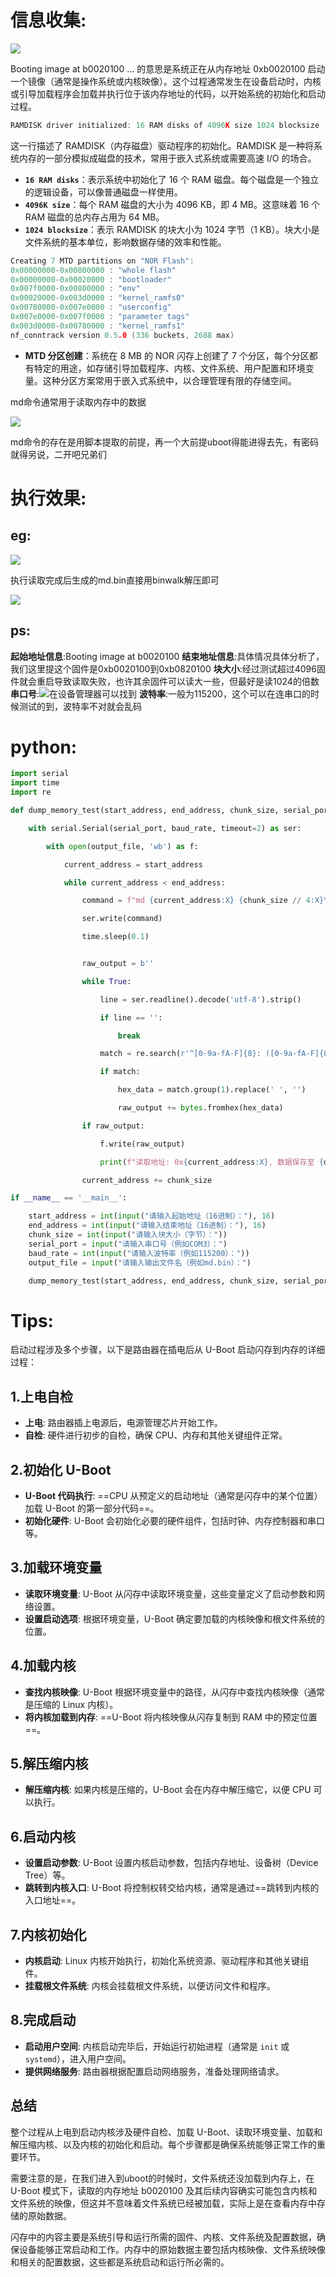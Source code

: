 # 信息收集:

![](image/f507e51172f36cf1c40ed68030985e90.png)

Booting image at b0020100 ... 的意思是系统正在从内存地址 0xb0020100 启动一个镜像（通常是操作系统或内核映像）。这个过程通常发生在设备启动时，内核或引导加载程序会加载并执行位于该内存地址的代码，以开始系统的初始化和启动过程。
```c
RAMDISK driver initialized: 16 RAM disks of 4096K size 1024 blocksize
```
这一行描述了 RAMDISK（内存磁盘）驱动程序的初始化。RAMDISK 是一种将系统内存的一部分模拟成磁盘的技术，常用于嵌入式系统或需要高速 I/O 的场合。
- **`16 RAM disks`**：表示系统中初始化了 16 个 RAM 磁盘。每个磁盘是一个独立的逻辑设备，可以像普通磁盘一样使用。
- **`4096K size`**：每个 RAM 磁盘的大小为 4096 KB，即 4 MB。这意味着 16 个 RAM 磁盘的总内存占用为 64 MB。
- **`1024 blocksize`**：表示 RAMDISK 的块大小为 1024 字节（1 KB）。块大小是文件系统的基本单位，影响数据存储的效率和性能。
```c
Creating 7 MTD partitions on "NOR Flash":
0x00000000-0x00800000 : "whole flash"
0x00000000-0x00020000 : "bootloader"
0x007f0000-0x00800000 : "env"
0x00020000-0x003d0000 : "kernel_ramfs0"
0x00780000-0x007e0000 : "userconfig"
0x007e0000-0x007f0000 : "parameter tags"
0x003d0000-0x00780000 : "kernel_ramfs1"
nf_conntrack version 0.5.0 (336 buckets, 2688 max)
```
- **MTD 分区创建**：系统在 8 MB 的 NOR 闪存上创建了 7 个分区，每个分区都有特定的用途，如存储引导加载程序、内核、文件系统、用户配置和环境变量。这种分区方案常用于嵌入式系统中，以合理管理有限的存储空间。

md命令通常用于读取内存中的数据

![](image/4877b292c6274e769b100b61baccca5e.png)

md命令的存在是用脚本提取的前提，再一个大前提uboot得能进得去先，有密码就得另说，二开吧兄弟们
# 执行效果:
## eg:

![](image/32b8af30fc52945287372060cb84f153.png)

执行读取完成后生成的md.bin直接用binwalk解压即可

![](image/f44dc7beed7fa9594cadf3718fe0f7e4.png)

## ps:
**起始地址信息**:Booting image at b0020100
**结束地址信息**:具体情况具体分析了，我们这里提这个固件是0xb0020100到0xb0820100
**块大小**:经过测试超过4096固件就会重启导致读取失败，也许其余固件可以读大一些，但最好是读1024的倍数
**串口号**:![](image/e0f156a6bcf8c8060e14024224f80d26.png)在设备管理器可以找到
**波特率**:一般为115200，这个可以在连串口的时候测试的到，波特率不对就会乱码
# python:
```python
import serial
import time
import re

def dump_memory_test(start_address, end_address, chunk_size, serial_port, baud_rate, output_file):

    with serial.Serial(serial_port, baud_rate, timeout=2) as ser:

        with open(output_file, 'wb') as f:

            current_address = start_address

            while current_address < end_address:

                command = f"md {current_address:X} {chunk_size // 4:X}\n".encode('utf-8')

                ser.write(command)

                time.sleep(0.1)


                raw_output = b''

                while True:

                    line = ser.readline().decode('utf-8').strip()

                    if line == '':

                        break

                    match = re.search(r'^[0-9a-fA-F]{8}: ([0-9a-fA-F]{8} [0-9a-fA-F]{8} [0-9a-fA-F]{8} [0-9a-fA-F]{8})', line)

                    if match:

                        hex_data = match.group(1).replace(' ', '')

                        raw_output += bytes.fromhex(hex_data)

                if raw_output:

                    f.write(raw_output)

                    print(f"读取地址: 0x{current_address:X}, 数据保存至 {output_file}")

                current_address += chunk_size 

if __name__ == '__main__':

    start_address = int(input("请输入起始地址（16进制）："), 16)
    end_address = int(input("请输入结束地址（16进制）："), 16)
    chunk_size = int(input("请输入块大小（字节）："))
    serial_port = input("请输入串口号（例如COM3）：")
    baud_rate = int(input("请输入波特率（例如115200）："))
    output_file = input("请输入输出文件名（例如md.bin）：")

    dump_memory_test(start_address, end_address, chunk_size, serial_port, baud_rate, output_file)
```
# Tips:
启动过程涉及多个步骤，以下是路由器在插电后从 U-Boot 启动闪存到内存的详细过程：
## 1.上电自检
- **上电**: 路由器插上电源后，电源管理芯片开始工作。
- **自检**: 硬件进行初步的自检，确保 CPU、内存和其他关键组件正常。
## 2.初始化 U-Boot
- **U-Boot 代码执行**: ==CPU 从预定义的启动地址（通常是闪存中的某个位置）加载 U-Boot 的第一部分代码==。
- **初始化硬件**: U-Boot 会初始化必要的硬件组件，包括时钟、内存控制器和串口等。
## 3.加载环境变量
- **读取环境变量**: U-Boot 从闪存中读取环境变量，这些变量定义了启动参数和网络设置。
- **设置启动选项**: 根据环境变量，U-Boot 确定要加载的内核映像和根文件系统的位置。
## 4.加载内核
- **查找内核映像**: U-Boot 根据环境变量中的路径，从闪存中查找内核映像（通常是压缩的 Linux 内核）。
- **将内核加载到内存**: ==U-Boot 将内核映像从闪存复制到 RAM 中的预定位置==。
## 5.解压缩内核
- **解压缩内核**: 如果内核是压缩的，U-Boot 会在内存中解压缩它，以便 CPU 可以执行。
## 6.启动内核
- **设置启动参数**: U-Boot 设置内核启动参数，包括内存地址、设备树（Device Tree）等。
- **跳转到内核入口**: U-Boot 将控制权转交给内核，通常是通过==跳转到内核的入口地址==。
## 7.内核初始化
- **内核启动**: Linux 内核开始执行，初始化系统资源、驱动程序和其他关键组件。
- **挂载根文件系统**: 内核会挂载根文件系统，以便访问文件和程序。
## 8.完成启动
- **启动用户空间**: 内核启动完毕后，开始运行初始进程（通常是 `init` 或 `systemd`），进入用户空间。
- **提供网络服务**: 路由器根据配置启动网络服务，准备处理网络请求。
## 总结
整个过程从上电到启动内核涉及硬件自检、加载 U-Boot、读取环境变量、加载和解压缩内核、以及内核的初始化和启动。每个步骤都是确保系统能够正常工作的重要环节。

需要注意的是，在我们进入到uboot的时候时，文件系统还没加载到内存上，在 U-Boot 模式下，读取的内存地址 b0020100 及其后续内容确实可能包含内核和文件系统的映像，但这并不意味着文件系统已经被加载，实际上是在查看内存中存储的原始数据。

闪存中的内容主要是系统引导和运行所需的固件、内核、文件系统及配置数据，确保设备能够正常启动和工作。内存中的原始数据主要包括内核映像、文件系统映像和相关的配置数据，这些都是系统启动和运行所必需的。
